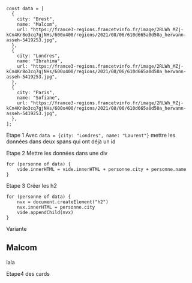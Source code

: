 ```
const data = [
  {
    city: "Brest",
    name: "Malcom",
    url: "https://france3-regions.francetvinfo.fr/image/2RLWh_MZj-kCn4Kr8o3cq7gjNHs/600x400/regions/2021/08/06/610d665a0d50a_herwann-asseh-5419253.jpg",
  },
  {
    city: "Londres",
    name: "Ibrahima",
    url: "https://france3-regions.francetvinfo.fr/image/2RLWh_MZj-kCn4Kr8o3cq7gjNHs/600x400/regions/2021/08/06/610d665a0d50a_herwann-asseh-5419253.jpg",
  },
  {
    city: "Paris",
    name: "Sofiane",
    url: "https://france3-regions.francetvinfo.fr/image/2RLWh_MZj-kCn4Kr8o3cq7gjNHs/600x400/regions/2021/08/06/610d665a0d50a_herwann-asseh-5419253.jpg",
  },
];
```

Etape 1
Avec `data = {city: "Londres", name: "Laurent"}`
mettre les données dans deux spans qui ont déjà un id

Etape 2
Mettre les données dans une div

```
for (personne of data) {
    vide.innerHTML = vide.innerHTML + personne.city + personne.name
}
```

Etape 3
Créer les h2

```
for (personne of data) {
    nvx = document.createElement("h2")
    nvx.innerHTML = personne.city
    vide.appendChild(nvx)
}
```

Variante

<h2 class="toto">Malcom</h2><span>lala</span>

Etape4
des cards
